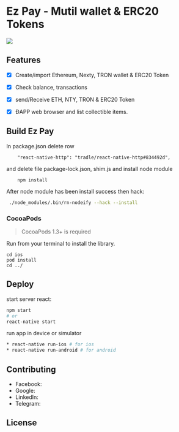 # Ez Pay - Mutil wallet & ERC20 Tokens
 [<img src="https://raw.githubusercontent.com/nextyio/RN_EzKeyStore/master/screenshot/view.png">]('https://github.com/ezpayio/ezpay-wallet-mobile')
 
 ## Features
 - [x] Create/import Ethereum, Nexty, TRON wallet & ERC20 Token
 - [x] Check balance, transactions
 - [x] send/Receive ETH, NTY, TRON & ERC20 Token
 - [x] ĐAPP web browser and list collectible items.
 

## Build Ez Pay

In package.json delete row
```
    "react-native-http": "tradle/react-native-http#834492d",
```
and delete file package-lock.json, shim.js and install node module
```
    npm install
```
After node module has been install success then hack:

 ```sh
  ./node_modules/.bin/rn-nodeify --hack --install
  ```
  ### CocoaPods
  > CocoaPods 1.3+ is required

Run from your terminal to install the library.
	
	cd ios
	pod install
	cd ../
  ## Deploy
  
  start server react:
  ```sh
  npm start
  # or
  react-native start
  ```
  run app in device or simulator
  ```sh
  * react-native run-ios # for ios
  * react-native run-android # for android
  ```
  ## Contributing
  * Facebook:
  * Google:
  * LinkedIn:
  * Telegram:
  ## License
  
